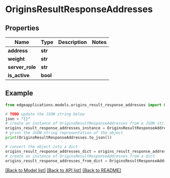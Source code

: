 # OriginsResultResponseAddresses


## Properties

Name | Type | Description | Notes
------------ | ------------- | ------------- | -------------
**address** | **str** |  | 
**weight** | **str** |  | 
**server_role** | **str** |  | 
**is_active** | **bool** |  | 

## Example

```python
from edgeapplications.models.origins_result_response_addresses import OriginsResultResponseAddresses

# TODO update the JSON string below
json = "{}"
# create an instance of OriginsResultResponseAddresses from a JSON string
origins_result_response_addresses_instance = OriginsResultResponseAddresses.from_json(json)
# print the JSON string representation of the object
print(OriginsResultResponseAddresses.to_json())

# convert the object into a dict
origins_result_response_addresses_dict = origins_result_response_addresses_instance.to_dict()
# create an instance of OriginsResultResponseAddresses from a dict
origins_result_response_addresses_from_dict = OriginsResultResponseAddresses.from_dict(origins_result_response_addresses_dict)
```
[[Back to Model list]](../README.md#documentation-for-models) [[Back to API list]](../README.md#documentation-for-api-endpoints) [[Back to README]](../README.md)


